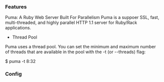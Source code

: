 ### Features

Puma: A Ruby Web Server Built For Parallelism
Puma is a suppoer SSL, fast, multi-threaded, and highly parallel HTTP 1.1 server for Ruby/Rack applications.
 
- Thread Pool

Puma uses a thread pool. You can set the minimum and maximum number of threads that are available in the pool with the -t (or
--threads) flag:

$ puma -t 8:32

### Config
